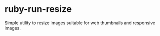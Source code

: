 # ruby-run-resize
Simple utility to resize images suitable for web thumbnails and responsive images.
